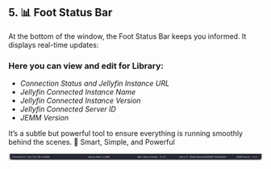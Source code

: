 ## 5. 📊 Foot Status Bar ##

At the bottom of the window, the Foot Status Bar keeps you informed. It displays real-time updates:

### Here you can view and edit for Library: ###
- *Connection Status and Jellyfin Instance URL*
- *Jellyfin Connected Instance Name*
- *Jellyfin Connected Instance Version*
- *Jellyfin Connected Server ID*
- *JEMM Version*

It’s a subtle but powerful tool to ensure everything is running smoothly behind the scenes.
🧠 Smart, Simple, and Powerful

![Here's an example of Foot Status Bar](https://github.com/CesarBianchi/JellyfinEasyMetadataManager/blob/main/docs/jemmdocs/docs/images/FooterStatusBar.png?raw=true)
